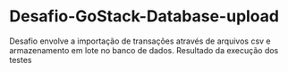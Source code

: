 # Desafio-GoStack-Database-upload
Desafio envolve a importação de transações através de arquivos csv e armazenamento em lote no banco de dados.
Resultado da execução dos testes
